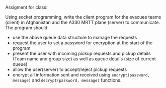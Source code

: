 Assigment for class:

Using socket programming, write the client program for the evacuee teams (client) in Afghanistan and the A330 MRTT plane (server) to communicate. The program should
- use the above queue data structure to manage the requests
- request the user to set a password for encryption at the start of the program
- present the user with incoming pickup requests and pickup details (Team name and group size) as well as queue details (size of current queue)
- allow the user(server) to accept/reject pickup requests
- encrypt all information sent and received using `encrypt(password, message)` and `decrypt(password, message)` functions.
